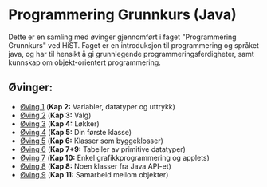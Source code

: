 # Programmering Grunnkurs (Java)
Dette er en samling med øvinger gjennomført i faget "Programmering Grunnkurs" ved HiST.
Faget er en introduksjon til programmering og språket java, og har til hensikt å gi grunnlegende programmeringsferdigheter, samt kunnskap om objekt-orientert programmering.

## Øvinger:
* [Øving 1](1) (__Kap 2:__ Variabler, datatyper og uttrykk)
* [Øving 2](2) (__Kap 3:__ Valg)
* [Øving 3](3) (__Kap 4:__ Løkker)
* [Øving 4](4) (__Kap 5:__ Din første klasse)
* [Øving 5](5) (__Kap 6:__ Klasser som byggeklosser)
* [Øving 6](6) (__Kap 7+9:__ Tabeller av primitive datatyper)
* [Øving 7](7) (__Kap 10:__ Enkel grafikkprogrammering og applets)
* [Øving 8](8) (__Kap 8:__ Noen klasser fra Java API-et)
* [Øving 9](9) (__Kap 11:__ Samarbeid mellom objekter)
